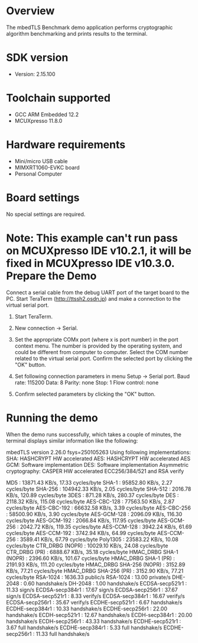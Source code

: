 Overview
========
The mbedTLS Benchmark demo application performs cryptographic algorithm benchmarking and prints results to the
terminal.


SDK version
===========
- Version: 2.15.100

Toolchain supported
===================
- GCC ARM Embedded  12.2
- MCUXpresso  11.8.0

Hardware requirements
=====================
- Mini/micro USB cable
- MIMXRT1060-EVKC board
- Personal Computer

Board settings
==============
No special settings are required.

Note:
This example can't run pass on MCUXpresso IDE v10.2.1, it will be fixed in MCUXpresso IDE v10.3.0.
Prepare the Demo
================
Connect a serial cable from the debug UART port of the target board to the PC. Start TeraTerm (http://ttssh2.osdn.jp)
and make a connection to the virtual serial port.

1. Start TeraTerm.

2. New connection -> Serial.

3. Set the appropriate COMx port (where x is port number) in the port context menu. The number is provided by the operating
   system, and could be different from computer to computer. Select the COM number related to the virtual
   serial port. Confirm the selected port by clicking the "OK" button.

4. Set following connection parameters in menu Setup -> Serial port.
        Baud rate:    115200
        Data:         8
        Parity:       none
        Stop:         1
        Flow control: none

5.  Confirm selected parameters by clicking the "OK" button.

Running the demo
================
When the demo runs successfully, which takes a couple of minutes, the terminal displays similar information like the following:

mbedTLS version 2.26.0
fsys=250105263
Using following implementations:
  SHA: HASHCRYPT HW accelerated
  AES: HASHCRYPT HW accelerated
  AES GCM: Software implementation
  DES: Software implementation
  Asymmetric cryptography: CASPER HW accelerated ECC256/384/521 and RSA verify

  MD5                      :  13871.43 KB/s,   17.33 cycles/byte
  SHA-1                    :  95852.80 KB/s,    2.27 cycles/byte
  SHA-256                  :  104942.33 KB/s,    2.05 cycles/byte
  SHA-512                  :  2016.78 KB/s,  120.89 cycles/byte
  3DES                     :  871.28 KB/s,  280.37 cycles/byte
  DES                      :  2118.32 KB/s,  115.08 cycles/byte
  AES-CBC-128              :  77563.50 KB/s,    2.87 cycles/byte
  AES-CBC-192              :  66632.58 KB/s,    3.39 cycles/byte
  AES-CBC-256              :  58500.90 KB/s,    3.90 cycles/byte
  AES-GCM-128              :  2096.09 KB/s,  116.30 cycles/byte
  AES-GCM-192              :  2066.84 KB/s,  117.95 cycles/byte
  AES-GCM-256              :  2042.72 KB/s,  119.35 cycles/byte
  AES-CCM-128              :  3942.24 KB/s,   61.69 cycles/byte
  AES-CCM-192              :  3742.94 KB/s,   64.99 cycles/byte
  AES-CCM-256              :  3589.41 KB/s,   67.79 cycles/byte
  Poly1305                 :  23583.22 KB/s,   10.08 cycles/byte
  CTR_DRBG (NOPR)          :  10029.10 KB/s,   24.08 cycles/byte
  CTR_DRBG (PR)            :  6888.67 KB/s,   35.18 cycles/byte
  HMAC_DRBG SHA-1 (NOPR)   :  2396.60 KB/s,  101.67 cycles/byte
  HMAC_DRBG SHA-1 (PR)     :  2191.93 KB/s,  111.20 cycles/byte
  HMAC_DRBG SHA-256 (NOPR) :  3152.89 KB/s,   77.21 cycles/byte
  HMAC_DRBG SHA-256 (PR)   :  3152.90 KB/s,   77.21 cycles/byte
  RSA-1024                 :  1636.33  public/s
  RSA-1024                 :   13.00 private/s
  DHE-2048                 :    0.60 handshake/s
  DH-2048                  :    1.00 handshake/s
  ECDSA-secp521r1          :   11.33 sign/s
  ECDSA-secp384r1          :   17.67 sign/s
  ECDSA-secp256r1          :   37.67 sign/s
  ECDSA-secp521r1          :    8.33 verify/s
  ECDSA-secp384r1          :   16.67 verify/s
  ECDSA-secp256r1          :   35.67 verify/s
  ECDHE-secp521r1          :    6.67 handshake/s
  ECDHE-secp384r1          :   10.33 handshake/s
  ECDHE-secp256r1          :   22.00 handshake/s
  ECDH-secp521r1           :   12.67 handshake/s
  ECDH-secp384r1           :   20.00 handshake/s
  ECDH-secp256r1           :   43.33 handshake/s
  ECDHE-secp521r1          :    3.67 full handshake/s
  ECDHE-secp384r1          :    5.33 full handshake/s
  ECDHE-secp256r1          :   11.33 full handshake/s
